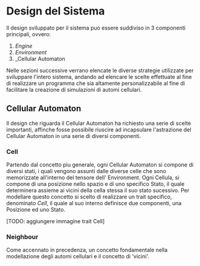 # Design del Sistema

Il design sviluppato per il sistema puo essere suddiviso in 3 componenti principali, ovvero:
1. _Engine_
2. _Environment_
3. _Cellular Automaton

Nelle sezioni successive verrano elencate le diverse strategie utilizzate per sviluppare l'intero sistema, andando ad elencare le scelte effettuate al fine di realizzare un programma che sia altamente personalizzabile al fine di facilitare la creazione di simulazioni di automi cellulari.

## Cellular Automaton

Il design che riguarda il Cellular Automaton ha richiesto una serie di scelte importanti, affinche fosse possibile riuscire ad incapsulare l'astrazione del Cellular Automaton in una serie di diversi componenti.

### Cell

Partendo dal concetto piu generale, ogni Cellular Automaton si compone di diversi stati, i quali vengono assunti dalle diverse celle che sono memorizzate all'interno del tensore dell' Environment. Ogni Cellula, si compone di una posizione nello spazio e di uno specifico Stato, il quale determinera assieme ai vicini della cella stessa il suo stato sucessivo. Per modellare questo concetto si scelto di realizzare un trait specifico, denominato _Cell_, il quale al suo interno definisce due componenti, una Posizione ed uno Stato.


[TODO: aggiungere immagine trait Cell]

### Neighbour

Come accennato in precedenza, un concetto fondamentale nella modellazione degli automi cellulari e il concetto di 'vicini'. 